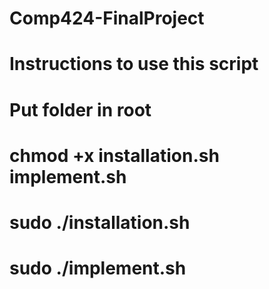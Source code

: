 # Comp424-FinalProject
# Instructions to use this script 
# Put folder in root
#
# chmod +x installation.sh implement.sh
# sudo ./installation.sh
# sudo ./implement.sh
